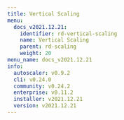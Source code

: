 ```yaml
---
title: Vertical Scaling
menu:
  docs_v2021.12.21:
    identifier: rd-vertical-scaling
    name: Vertical Scaling
    parent: rd-scaling
    weight: 20
menu_name: docs_v2021.12.21
info:
  autoscaler: v0.9.2
  cli: v0.24.0
  community: v0.24.2
  enterprise: v0.11.2
  installer: v2021.12.21
  version: v2021.12.21
---
```


